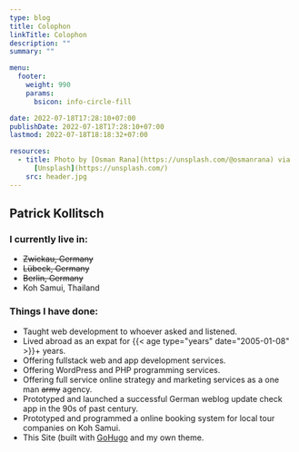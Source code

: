 ```yaml
---
type: blog
title: Colophon
linkTitle: Colophon
description: ""
summary: ""

menu:
  footer:
    weight: 990
    params:
      bsicon: info-circle-fill

date: 2022-07-18T17:28:10+07:00
publishDate: 2022-07-18T17:28:10+07:00
lastmod: 2022-07-18T18:18:32+07:00

resources:
  - title: Photo by [Osman Rana](https://unsplash.com/@osmanrana) via
      [Unsplash](https://unsplash.com/)
    src: header.jpg
---
```


## Patrick Kollitsch

### I currently live in:

- ~~Zwickau, Germany~~
- ~~L&uuml;beck, Germany~~
- ~~Berlin, Germany~~
- Koh Samui, Thailand

### Things I have done:

- Taught web development to whoever asked and listened.
- Lived abroad as an expat for {{< age type="years" date="2005-01-08" >}}+ years.
- Offering fullstack web and app development services.
- Offering WordPress and PHP programming services.
- Offering full service online strategy and marketing services as a one man ~~army~~ agency.
- Prototyped and launched a successful German weblog update check app in the 90s of past century.
- Prototyped and programmed a online booking system for local tour companies on Koh Samui.
- This Site (built with [GoHugo](https://gohugo.io) and my own theme.
